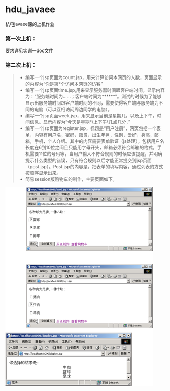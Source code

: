 # hdu_javaee
  杭电javaee课的上机作业

### 第一次上机：
要求详见实训一doc文件  
  
  
  
### 第二次上机：

> * 编写一个jsp页面为count.jsp，用来计算访问本网页的人数，页面显示的内容为“你是第*个访问本网页的访客”
> * 编写一个jsp页面time.jsp,用来显示服务器时间跟客户端时间。显示内容为：“服务端时间为……；客户端时间为******”。测试的时候为了能够显示出服务端时间跟客户端时间的不同，需要使得客户端与服务端为不同的电脑（可以互相访问周边同学的电脑）。
> * 编写一个jsp页面week.jsp，用来显示当前是星期几，以及上下午，时间信息。显示内容为“今天是星期*\上下午\几点几分，”
> * 编写一个jsp页面为register.jsp，标题是“用户注册”，网页包括一个表单，内容有用户名，密码，籍贯，出生年月，性别，爱好，身高，邮箱，手机，个人介绍。其中的内容需要表单验证（js处理），包括用户名长度在6到10位之间且只能用字母开头，邮箱必须符合邮箱的格式，手机需要11位的号码等，当用户输入不符合规则的时候应该提醒，并明确提示什么类型的错误，只有符合规则以后才能正常提交到jsp页面（post.jsp）。Post.jsp的内容是，把表单的填写内容，通过列表的方式按顺序显示出来。
> * 简易session版购物车的制作，主要页面如下。

![cmd-markdown-logo](./pic/图片1.png)
